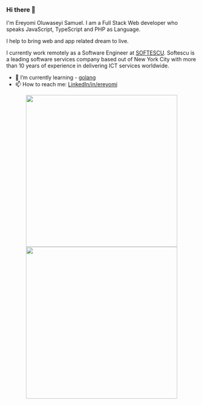 ### Hi there 👋
I'm Ereyomi Oluwaseyi Samuel. I am a Full Stack Web developer who speaks JavaScript, TypeScript and PHP as Language.

I help to bring web and app related dream to live.

I currently work remotely as a Software Engineer at [SOFTESCU](http://softescu.com/). Softescu is a leading software services company based out of New York City with more than 10 years of experience in delivering ICT services worldwide. 

- 🌱 I’m currently learning - [golang](https://golang.org/)
- 📫 How to reach me: [LinkedIn/in/ereyomi](https://linkedin.com/in/ereyomi/)


<p align = "center">
  <img src = "https://github-readme-stats.vercel.app/api?username=shubham-sns&show_icons=true&theme=bear" width = 400>
  <img src = "https://github-readme-streak-stats.herokuapp.com?user=shubham-sns&theme=dark&hide_border=true" width = 400>
</p>

<!--
**ereyomi/ereyomi** is a ✨ _special_ ✨ repository because its `README.md` (this file) appears on your GitHub profile.

Here are some ideas to get you started:

- 🔭 I’m currently working on ...
- 🌱 I’m currently learning ...
- 👯 I’m looking to collaborate on ...
- 🤔 I’m looking for help with ...
- 💬 Ask me about ...
- 📫 How to reach me: ...
- 😄 Pronouns: ...
- ⚡ Fun fact: ...
-->

